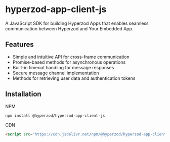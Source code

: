 # hyperzod-app-client-js

A JavaScript SDK for building Hyperzod Apps that enables seamless communication between Hyperzod and Your Embedded App.

## Features

- Simple and intuitive API for cross-frame communication
- Promise-based methods for asynchronous operations
- Built-in timeout handling for message responses
- Secure message channel implementation
- Methods for retrieving user data and authentication tokens

## Installation

NPM

```bash
npm install @hyperzod/hyperzod-app-client-js
```

CDN

```html
<script src="https://cdn.jsdelivr.net/npm/@hyperzod/hyperzod-app-client-js/hyperzod-app-client.js"></script>
```
